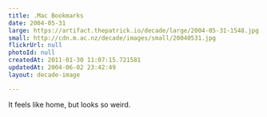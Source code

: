 ```yaml
---
title: .Mac Bookmarks
date: 2004-05-31
large: https://artifact.thepatrick.io/decade/large/2004-05-31-1548.jpg
small: http://cdn.m.ac.nz/decade/images/small/20040531.jpg
flickrUrl: null
photoId: null
createdAt: 2011-01-30 11:07:15.721581
updatedAt: 2004-06-02 23:42:49
layout: decade-image

---
```

It feels like home, but looks so weird.

